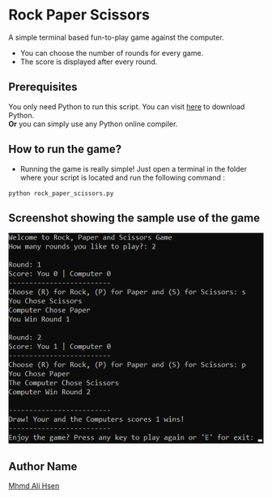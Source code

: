 # Rock Paper Scissors
 A simple terminal based fun-to-play game against the computer.
 * You can choose the number of rounds for every game.
 * The score is displayed after every round.  
 
## Prerequisites
You only need Python to run this script. You can visit [here](https://www.python.org/downloads/) to download Python.  
**Or** you can simply use any Python online compiler.  

## How to run the game?
* Running the game is really simple! Just open a terminal in the folder where your script is located and run the following command :

```
python rock_paper_scissors.py
```  
## Screenshot showing the sample use of the game
![](screenshot.png)  

## Author Name
[Mhmd Ali Hsen](https://github.com/mhmdali102)